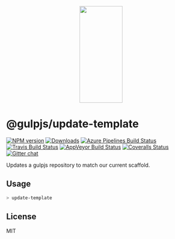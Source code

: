 <p align="center">
  <a href="http://gulpjs.com">
    <img height="257" width="114" src="https://raw.githubusercontent.com/gulpjs/artwork/master/gulp-2x.png">
  </a>
</p>

# @gulpjs/update-template

[![NPM version][npm-image]][npm-url] [![Downloads][downloads-image]][npm-url] [![Azure Pipelines Build Status][azure-pipelines-image]][azure-pipelines-url] [![Travis Build Status][travis-image]][travis-url] [![AppVeyor Build Status][appveyor-image]][appveyor-url] [![Coveralls Status][coveralls-image]][coveralls-url] [![Gitter chat][gitter-image]][gitter-url]

Updates a gulpjs repository to match our current scaffold.

## Usage

```sh
> update-template
```

## License

MIT

[downloads-image]: https://img.shields.io/npm/dm/@gulpjs/update-template.svg
[npm-url]: https://www.npmjs.com/package/@gulpjs/update-template
[npm-image]: https://img.shields.io/npm/v/@gulpjs/update-template.svg

[azure-pipelines-url]: https://dev.azure.com/gulpjs/gulp/_build/latest?definitionId=$PROJECT_ID&branchName=master
[azure-pipelines-image]: https://dev.azure.com/gulpjs/gulp/_apis/build/status/update-template?branchName=master

[travis-url]: https://travis-ci.org/gulpjs/update-template
[travis-image]: https://img.shields.io/travis/gulpjs/update-template.svg?label=travis-ci

[appveyor-url]: https://ci.appveyor.com/project/gulpjs/update-template
[appveyor-image]: https://img.shields.io/appveyor/ci/gulpjs/update-template.svg?label=appveyor

[coveralls-url]: https://coveralls.io/r/gulpjs/update-template
[coveralls-image]: https://img.shields.io/coveralls/gulpjs/update-template/master.svg

[gitter-url]: https://gitter.im/gulpjs/gulp
[gitter-image]: https://badges.gitter.im/gulpjs/gulp.svg
